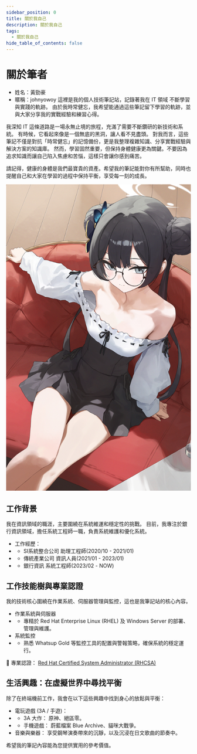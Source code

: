 ```yaml
---
sidebar_position: 0
title: 關於我自己
description: 關於我自己
tags:
  - 關於我自己
hide_table_of_contents: false
---
```


# 關於筆者
* 姓名：黃勁豪
* 暱稱：johnyowoy
這裡是我的個人技術筆記站，記錄著我在 IT 領域 不斷學習與實踐的軌跡。
由於我時常健忘，我希望能通過這些筆記留下學習的軌跡，並與大家分享我的實戰經驗和練習心得。

我深知 IT 這條道路是一場永無止境的旅程，充滿了需要不斷鑽研的新技術和系統。
有時候，它看起來像是一個無底的黑洞，讓人看不見盡頭。
對我而言，這些筆記不僅是對抗「時常健忘」的記憶備份，更是我整理複雜知識、分享實戰經驗與解決方案的知識庫。
然而，學習固然重要，但保持身體健康更為關鍵。不要因為追求知識而讓自己陷入焦慮和苦惱，這樣只會讓你感到痛苦。

請記得，健康的身體是我們最寶貴的資產。希望我的筆記能對你有所幫助，同時也提醒自己和大家在學習的過程中保持平衡，享受每一刻的成長。
<!-- truncate -->
![キサキ - pixiv といぺー](/img/BlueArchive/pixiv_artworks_124322294.png)
## 工作背景
我在資訊領域的職涯，主要圍繞在系統維運和穩定性的挑戰。
目前，我專注於銀行資訊領域，擔任系統工程師一職，負責系統維護和優化系統。
* 工作經歷：
* * SI系統整合公司 助理工程師(2020/10 - 2021/01)
* * 傳統產業公司 資訊人員(2021/01 - 2023/01)
* * 銀行資訊 系統工程師(2023/02 - NOW)

## 工作技能樹與專業認證
我的技術核心圍繞在作業系統、伺服器管理與監控，這也是我筆記站的核心內容。
* 作業系統與伺服器
* * 專精於 Red Hat Enterprise Linux (RHEL) 及 Windows Server 的部署、管理與維護。
* 系統監控
* * 熟悉 Whatsup Gold 等監控工具的配置與警報策略，確保系統的穩定運行。

🔗 專業認證：
[Red Hat Certified System Administrator (RHCSA)](https://www.credly.com/badges/d95cef2a-323b-4372-a8cc-59fc9a4a1d28/public_url)
## 生活興趣：在虛擬世界中尋找平衡
除了在終端機前工作，我會在以下這些興趣中找到身心的放鬆與平衡：
* 電玩遊戲 (3A / 手遊)：
* * 3A 大作： 原神、絕區零。
* * 手機遊戲： 蔚藍檔案 Blue Archive、貓咪大戰爭。
* 音樂與樂器： 享受鋼琴演奏帶來的沉靜，以及沉浸在日文歌曲的節奏中。

希望我的筆記內容能為您提供實用的參考價值。